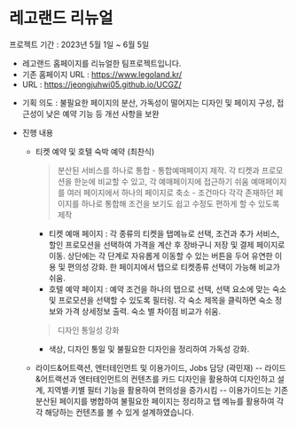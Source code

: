 # 레고랜드 리뉴얼
프로젝트 기간 : 2023년 5월 1일 ~ 6월 5일
- 레고랜드 홈페이지를 리뉴얼한 팀프로젝트입니다.
- 기존 홈페이지 URL : https://www.legoland.kr/
- URL : https://jeongjuhwi05.github.io/UCGZ/

* 기획 의도
    : 불필요한 페이지의 분산, 가독성이 떨어지는 디자인 및 페이지 구성, 접근성이 낮은 예약 기능 등 개선 사항을 보완

* 진행 내용
    - 티켓 예약 및 호텔 숙박 예약 (최찬식)
      > 분산된 서비스를 하나로 통합 - 통합예매페이지 제작. 각 티켓과 프로모션을 한눈에 비교할 수 있고, 각 예매페이지에 접근하기 쉬움
      > 예매페이지를 여러 페이지에서 하나의 페이지로 축소 - 조건마다 각각 존재하던 페이지를 하나로 통합해 조건을 보기도 쉽고 수정도 편하게 할 수 있도록 제작
        - 티켓 예매 페이지 : 각 종류의 티켓을 탭메뉴로 선택, 조건과 추가 서비스, 할인 프로모션을 선택하여 가격을 계산 후 장바구니 저장 및 결제 페이지로 이동.
            상단에는 각 단계로 자유롭게 이동할 수 있는 버튼을 두어 유연한 이용 및 편의성 강화.
            한 페이지에서 탭으로 티켓종류 선택이 가능해 비교가 쉬움.
        - 호텔 예약 페이지 : 예약 조건을 하나의 탭으로 선택, 선택 요소에 맞는 숙소 및 프로모션을 선택할 수 있도록 필터링.
            각 숙소 제목을 클릭하면 숙소 정보와 가격 상세정보 출력.
            숙소 별 차이점 비교가 쉬움.
      > 디자인 통일성 강화
        - 색상, 디자인 통일 및 불필요한 디자인을 정리하여 가독성 강화.
     
  - 라이드&어트랙션, 엔터테인먼트 및 이용가이드, Jobs 담당 (곽민재)
     -- 라이드&어트랙션과 엔터테인먼트의 컨텐츠를 카드 디자인을 활용하여 디자인하고 설계,
       지역별·키별 필터 기능을 활용하여 편의성을 증가시킴
    -- 이용가이드는 기존 분산된 페이지를 병합하여 불필요한 페이지는 정리하고
       탭 메뉴를 활용하여 각각 해당하는 컨텐츠를 볼 수 있게 설계하였습니다.
